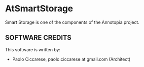 AtSmartStorage
==============

Smart Storage is one of the components of the Annotopia project. 

SOFTWARE CREDITS
----------------
This software is written by:

* Paolo Ciccarese, paolo.ciccarese at gmail.com (Architect)

